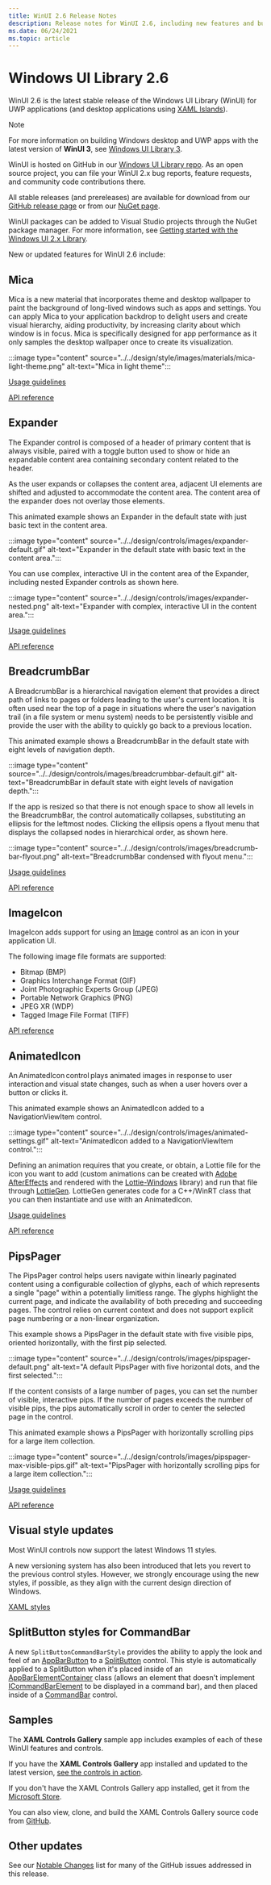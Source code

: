 ```yaml
---
title: WinUI 2.6 Release Notes
description: Release notes for WinUI 2.6, including new features and bug fixes.
ms.date: 06/24/2021
ms.topic: article
---
```


# Windows UI Library 2.6

WinUI 2.6 is the latest stable release of the Windows UI Library (WinUI) for UWP applications (and desktop applications using [XAML Islands](../../desktop/modernize/xaml-islands.md)).

> [!NOTE]
> For more information on building Windows desktop and UWP apps with the latest version of **WinUI 3**, see [Windows UI Library 3](../winui3/index.md).

WinUI is hosted on GitHub in our [Windows UI Library repo](https://github.com/microsoft/microsoft-ui-xaml). As an open source project, you can file your WinUI 2.x bug reports, feature requests, and community code contributions there.

All stable releases (and prereleases) are available for download from our [GitHub release page](https://github.com/microsoft/microsoft-ui-xaml/tags) or from our [NuGet page](https://www.nuget.org/packages/Microsoft.UI.Xaml).

WinUI packages can be added to Visual Studio projects through the NuGet package manager. For more information, see [Getting started with the Windows UI 2.x Library](getting-started.md).

New or updated features for WinUI 2.6 include:

## Mica

Mica is a new material that incorporates theme and desktop wallpaper to paint the background of long-lived windows such as apps and settings. You can apply Mica to your application backdrop to delight users and create visual hierarchy, aiding productivity, by increasing clarity about which window is in focus. Mica is specifically designed for app performance as it only samples the desktop wallpaper once to create its visualization.

:::image type="content" source="../../design/style/images/materials/mica-light-theme.png" alt-text="Mica in light theme":::

[Usage guidelines](../../design/style/mica.md)

[API reference](/winui/api/microsoft.ui.xaml.controls.backdropmaterial)

## Expander

The Expander control is composed of a header of primary content that is always visible, paired with a toggle button used to show or hide an expandable content area containing secondary content related to the header.

As the user expands or collapses the content area, adjacent UI elements are shifted and adjusted to accommodate the content area. The content area of the expander does not overlay those elements.

This animated example shows an Expander in the default state with just basic text in the content area.

:::image type="content" source="../../design/controls/images/expander-default.gif" alt-text="Expander in the default state with basic text in the content area.":::

You can use complex, interactive UI in the content area of the Expander, including nested Expander controls as shown here.

:::image type="content" source="../../design/controls/images/expander-nested.png" alt-text="Expander with complex, interactive UI in the content area.":::

[Usage guidelines](../../design/controls/expander.md)

[API reference](/uwp/api/microsoft.ui.xaml.controls.expander)

## BreadcrumbBar

A BreadcrumbBar is a hierarchical navigation element that provides a direct path of links to pages or folders leading to the user's current location. It is often used near the top of a page in situations where the user's navigation trail (in a file system or menu system) needs to be persistently visible and provide the user with the ability to quickly go back to a previous location.

This animated example shows a BreadcrumbBar in the default state with eight levels of navigation depth.

:::image type="content" source="../../design/controls/images/breadcrumbbar-default.gif" alt-text="BreadcrumbBar in default state with eight levels of navigation depth.":::

If the app is resized so that there is not enough space to show all levels in the BreadcrumbBar, the control automatically collapses, substituting an ellipsis for the leftmost nodes. Clicking the ellipsis opens a flyout menu that displays the collapsed nodes in hierarchical order, as shown here.

:::image type="content" source="../../design/controls/images/breadcrumb-bar-flyout.png" alt-text="BreadcrumbBar condensed with flyout menu.":::

[Usage guidelines](../../design/controls/breadcrumbbar.md)

[API reference](/windows/winui/api/microsoft.ui.xaml.controls.breadcrumbbar)

## ImageIcon

ImageIcon adds support for using an [Image](/windows/winui/api/microsoft.ui.xaml.controls.imageicon) control as an icon in your application UI.

The following image file formats are supported:

- Bitmap (BMP)
- Graphics Interchange Format (GIF)
- Joint Photographic Experts Group (JPEG)
- Portable Network Graphics (PNG)
- JPEG XR (WDP)
- Tagged Image File Format (TIFF)

[API reference](/windows/winui/api/microsoft.ui.xaml.controls.imageicon)

## AnimatedIcon

An AnimatedIcon control plays animated images in response to user interaction and visual state changes, such as when a user hovers over a button or clicks it.

This animated example shows an AnimatedIcon added to a NavigationViewItem control.

:::image type="content" source="../../design/controls/images/animated-settings.gif" alt-text="AnimatedIcon added to a NavigationViewItem control.":::

Defining an animation requires that you create, or obtain, a Lottie file for the icon you want to add (custom animations can be created with [Adobe AfterEffects](https://www.adobe.com/products/aftereffects.html) and rendered with the [Lottie-Windows](/windows/communitytoolkit/animations/lottie) library) and run that file through [LottieGen](/windows/communitytoolkit/animations/lottie-scenarios/getting_started_codegen). LottieGen generates code for a C++/WinRT class that you can then instantiate and use with an AnimatedIcon.

[Usage guidelines](../../design/controls/animated-icon.md)

[API reference](/windows/winui/api/microsoft.ui.xaml.controls.animatedicon)

## PipsPager

The PipsPager control helps users navigate within linearly paginated content using a configurable collection of glyphs, each of which represents a single "page" within a potentially limitless range. The glyphs highlight the current page, and indicate the availability of both preceding and succeeding pages. The control relies on current context and does not support explicit page numbering or a non-linear organization.

This example shows a PipsPager in the default state with five visible pips, oriented horizontally, with the first pip selected.

:::image type="content" source="../../design/controls/images/pipspager-default.png" alt-text="A default PipsPager with five horizontal dots, and the first selected.":::

If the content consists of a large number of pages, you can set the number of visible, interactive pips. If the number of pages exceeds the number of visible pips, the pips automatically scroll in order to center the selected page in the control.

This animated example shows a PipsPager with horizontally scrolling pips for a large item collection.

:::image type="content" source="../../design/controls/images/pipspager-max-visible-pips.gif" alt-text="PipsPager with horizontally scrolling pips for a large item collection.":::

[Usage guidelines](../../design/controls/pipspager.md)

[API reference](/windows/winui/api/microsoft.ui.xaml.controls.pipspager)

## Visual style updates

Most WinUI controls now support the latest Windows 11 styles.

A new versioning system has also been introduced that lets you revert to the previous control styles. However, we strongly encourage using the new styles, if possible, as they align with the current design direction of Windows.

[XAML styles](../../design/style/xaml-styles.md)

## SplitButton styles for CommandBar

A new `SplitButtonCommandBarStyle` provides the ability to apply the look and feel of an [AppBarButton](/windows/winui/api/microsoft.ui.xaml.controls.appbarbutton) to a [SplitButton](/windows/winui/api/microsoft.ui.xaml.controls.splitbutton) control. This style is automatically applied to a SplitButton when it's placed inside of an [AppBarElementContainer](/windows/winui/api/microsoft.ui.xaml.controls.appbarelementcontainer) class (allows an element that doesn't implement [ICommandBarElement](/uwp/api/windows.ui.xaml.controls.icommandbarelement) to be displayed in a command bar), and then placed inside of a [CommandBar](/uwp/api/windows.ui.xaml.controls.commandbar) control.

## Samples

The **XAML Controls Gallery** sample app includes examples of each of these WinUI features and controls.

If you have the **XAML Controls Gallery** app installed and updated to the latest version, [see the controls in action](xamlcontrolsgallery:).

If you don't have the XAML Controls Gallery app installed, get it from the [Microsoft Store](https://aka.ms/xamlgalleryapp).

You can also view, clone, and build the XAML Controls Gallery source code from [GitHub](https://github.com/Microsoft/Xaml-Controls-Gallery).

## Other updates

See our [Notable Changes](https://github.com/microsoft/microsoft-ui-xaml/releases/tag/v2.5.0) list for many of the GitHub issues addressed in this release.
